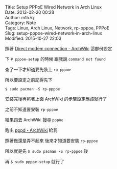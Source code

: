 Title: Setup PPPoE Wired Network in Arch Linux  
Date: 2013-02-20 00:28  
Author: m157q  
Category: Note  
Tags: Linux, Arch Linux, Network, rp-pppoe, PPPoE  
Slug: setup-pppoe-wired-network-in-arch-linux  
Modified: 2015-10-27 22:03  
  
  
照著 [Direct modem connection - ArchWiki](https://wiki.archlinux.org/index.php/Direct_modem_connection) 這部份設定  
  
下 `# pppoe-setup` 的時候 跟我說 `command not found`  
  
查了一下才知道要先裝上 `rp-pppoe`  
  
所以要設定之前記得先下  
  
`$ sudo pacman -S rp-pppoe`  
  
安裝完後再照著上面 ArchWiki 的步驟設定應該就行了  
  
之前不知道要安裝 `rp-pppoe`  
  
結果跑去 ArchWiki 搜尋 `pppoe`  
  
跑出 [pppd - ArchWiki](https://wiki.archlinux.org/index.php/pppd) 給我  
  
照著做還是弄不起來 後來才知道要安裝 `rp-pppoe`  
  
所以就是先 `$ sudo pacman -S rp-pppoe` 後  
  
再 `$ sudo pppoe-setup` 就行了  
